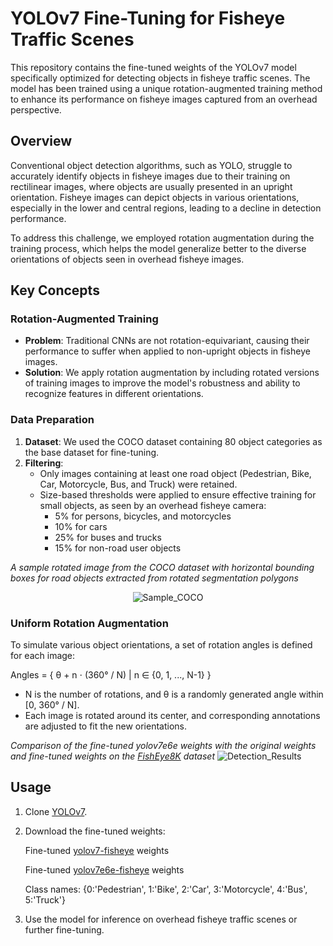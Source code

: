 
# YOLOv7 Fine-Tuning for Fisheye Traffic Scenes

This repository contains the fine-tuned weights of the YOLOv7 model specifically optimized for detecting objects in fisheye traffic scenes. The model has been trained using a unique rotation-augmented training method to enhance its performance on fisheye images captured from an overhead perspective.

## Overview

Conventional object detection algorithms, such as YOLO, struggle to accurately identify objects in fisheye images due to their training on rectilinear images, where objects are usually presented in an upright orientation. Fisheye images can depict objects in various orientations, especially in the lower and central regions, leading to a decline in detection performance. 

To address this challenge, we employed rotation augmentation during the training process, which helps the model generalize better to the diverse orientations of objects seen in overhead fisheye images.

## Key Concepts

### Rotation-Augmented Training

- **Problem**: Traditional CNNs are not rotation-equivariant, causing their performance to suffer when applied to non-upright objects in fisheye images.
- **Solution**: We apply rotation augmentation by including rotated versions of training images to improve the model's robustness and ability to recognize features in different orientations.

### Data Preparation

1. **Dataset**: We used the COCO dataset containing 80 object categories as the base dataset for fine-tuning.
2. **Filtering**:
   - Only images containing at least one road object (Pedestrian, Bike, Car, Motorcycle, Bus, and Truck) were retained.
   - Size-based thresholds were applied to ensure effective training for small objects, as seen by an overhead fisheye camera:
     - 5% for persons, bicycles, and motorcycles
     - 10% for cars
     - 25% for buses and trucks
     - 15% for non-road user objects

*A sample rotated image from the COCO dataset with horizontal bounding boxes
for road objects extracted from rotated segmentation polygons*
<p align="center">
  <img src="https://github.com/user-attachments/assets/3d2090a1-0e74-45fd-adba-078377145086" alt="Sample_COCO">
</p>


### Uniform Rotation Augmentation

To simulate various object orientations, a set of rotation angles is defined for each image:

Angles = { θ + n ⋅ (360° / N) | n ∈ {0, 1, ..., N-1} }

- N is the number of rotations, and θ is a randomly generated angle within [0, 360° / N].
- Each image is rotated around its center, and corresponding annotations are adjusted to fit the new orientations.

*Comparison of the fine-tuned yolov7e6e weights with the original weights and fine-tuned weights on the [FishEye8K](https://github.com/MoyoG/FishEye8K/tree/main) dataset*
![Detection_Results](https://github.com/user-attachments/assets/8ca1899f-440f-4e48-bf99-f489b28b9fd6)

## Usage

1. Clone [YOLOv7](https://github.com/WongKinYiu/yolov7). 
2. Download the fine-tuned weights:

      Fine-tuned [yolov7-fisheye](https://drive.google.com/file/d/1Hs6KSQuMZReEjWgKdP4FOO8CMRCxON5T/view?usp=drive_link) weights
      
      Fine-tuned [yolov7e6e-fisheye](https://drive.google.com/file/d/1pN1RuWFBvOzbvpHDHC3qQbLYVlG3G4cl/view?usp=drive_link) weights
   
   Class names: {0:'Pedestrian', 1:'Bike', 2:'Car', 3:'Motorcycle', 4:'Bus', 5:'Truck'}

3. Use the model for inference on overhead fisheye traffic scenes or further fine-tuning.
    


